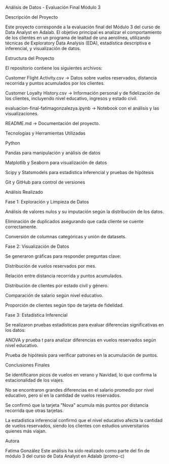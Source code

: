 Análisis de Datos - Evaluación Final Módulo 3

Descripción del Proyecto

Este proyecto corresponde a la evaluación final del Módulo 3 del curso de Data Analyst en Adalab. El objetivo principal es analizar el comportamiento de los clientes en un programa de lealtad de una aerolínea, utilizando técnicas de Exploratory Data Analysis (EDA), estadística descriptiva e inferencial, y visualización de datos.


Estructura del Proyecto

El repositorio contiene los siguientes archivos:

Customer Flight Activity.csv → Datos sobre vuelos reservados, distancia recorrida y puntos acumulados por los clientes.

Customer Loyalty History.csv → Información personal y de fidelización de los clientes, incluyendo nivel educativo, ingresos y estado civil.

evaluacion-final-fatimagonzalezya.ipynb → Notebook con el análisis y las visualizaciones.

README.md → Documentación del proyecto.


Tecnologías y Herramientas Utilizadas

Python

Pandas para manipulación y análisis de datos

Matplotlib y Seaborn para visualización de datos

Scipy y Statsmodels para estadística inferencial y pruebas de hipótesis

Git y GitHub para control de versiones


Análisis Realizado

Fase 1: Exploración y Limpieza de Datos

Análisis de valores nulos y su imputación según la distribución de los datos.

Eliminación de duplicados asegurando que cada cliente se cuente correctamente.

Conversión de columnas categóricas y unión de datasets.

Fase 2: Visualización de Datos

Se generaron gráficas para responder preguntas clave:

Distribución de vuelos reservados por mes.

Relación entre distancia recorrida y puntos acumulados.

Distribución de clientes por estado civil y género.

Comparación de salario según nivel educativo.

Proporción de clientes según tipo de tarjeta de fidelidad.

Fase 3: Estadística Inferencial

Se realizaron pruebas estadísticas para evaluar diferencias significativas en los datos:

ANOVA y prueba t para analizar diferencias en vuelos reservados según nivel educativo.

Prueba de hipótesis para verificar patrones en la acumulación de puntos.


Conclusiones Finales

Se identificaron picos de vuelos en verano y Navidad, lo que confirma la estacionalidad de los viajes.

No se encontraron grandes diferencias en el salario promedio por nivel educativo, pero sí en la cantidad de vuelos reservados.

Se confirmó que la tarjeta "Nova" acumula más puntos por distancia recorrida que otras tarjetas.

La estadística inferencial confirmó que el nivel educativo afecta la cantidad de vuelos reservados, siendo los clientes con estudios universitarios quienes más viajan.


Autora

Fatima González
Este análisis ha sido realizado como parte del fin de módulo 3 del curso de Data Analyst en Adalab (promo-c)
